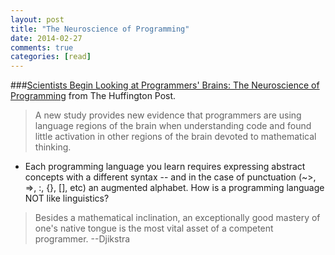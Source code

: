 ```yaml
---
layout: post
title: "The Neuroscience of Programming"
date: 2014-02-27
comments: true
categories: [read]
---
```


###[Scientists Begin Looking at Programmers' Brains: The Neuroscience of Programming](http://www.huffingtonpost.com/chris-parnin/scientists-begin-looking-_b_4829981.html) from The Huffington Post.

> A new study provides new evidence that programmers are using language regions of the brain when understanding code and found little activation in other regions of the brain devoted to mathematical thinking.

* Each programming language you learn requires expressing abstract concepts with a different syntax -- and in the case of punctuation (~>, =>, :, {}, [], etc) an augmented alphabet. How is a programming language NOT like linguistics?

> Besides a mathematical inclination, an exceptionally good mastery of one's native tongue is the most vital asset of a competent programmer. --Djikstra